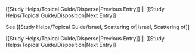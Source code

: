 [[Study Helps/Topical Guide/Disperse|Previous Entry]]  ||  [[Study Helps/Topical Guide/Disposition|Next Entry]]

 See [[Study Helps/Topical Guide/Israel, Scattering of|Israel, Scattering of]]

[[Study Helps/Topical Guide/Disperse|Previous Entry]]  ||  [[Study Helps/Topical Guide/Disposition|Next Entry]]